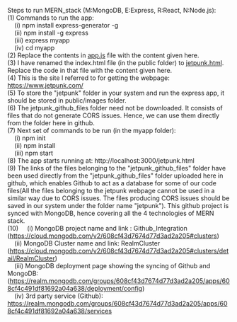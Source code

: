 Steps to run MERN_stack (M:MongoDB, E:Express, R:React, N:Node.js):<br>
(1) Commands to run the app:<br>
    &nbsp;&nbsp;&nbsp;&nbsp;(i) npm install express-generator -g<br>
    &nbsp;&nbsp;&nbsp;&nbsp;(ii) npm install -g express<br>
    &nbsp;&nbsp;&nbsp;&nbsp;(iii) express myapp<br>
    &nbsp;&nbsp;&nbsp;&nbsp;(iv) cd myapp<br>
(2) Replace the contents in <u>app.js</u> file with the content given here.<br>
(3) I have renamed the index.html file (in the public folder) to <u>jetpunk.html</u>. Replace the code in that file with the content given here.<br>
(4) This is the site I referred to for getting the webpage: https://www.jetpunk.com/<br>
(5) To store the "jetpunk" folder in your system and run the express app, it should be stored in public/images folder.<br>
(6) The jetpunk_github_files folder need not be downloaded. It consists of files that do not generate CORS issues. Hence, we can use them directly from the folder here in github.<br>
(7) Next set of commands to be run (in the myapp folder):<br>
    &nbsp;&nbsp;&nbsp;&nbsp;(i) npm init<br>
    &nbsp;&nbsp;&nbsp;&nbsp;(ii) npm install<br>
    &nbsp;&nbsp;&nbsp;&nbsp;(iii) npm start<br>
(8) The app starts running at: http://localhost:3000/jetpunk.html<br>
(9) The links of the files belonging to the "jetpunk_github_files" folder have been used directly from the "jetpunk_github_files" folder uploaded here in github, which enables Github to act as a database for some of our code files(All the files belonging to the jetpunk webpage cannot be used in a similar way due to CORS issues. The files producing CORS issues should be saved in our system under the folder name "jetpunk"). This github project is synced with MongoDB, hence covering all the 4 technologies of MERN stack.<br>
(10) 
     &nbsp;&nbsp;&nbsp;&nbsp;(i) MongoDB project name and link : Github_Integration (https://cloud.mongodb.com/v2/608cf43d7674d77d3ad2a205#clusters) <br>
     &nbsp;&nbsp;&nbsp;&nbsp;(ii) MongoDB Cluster name and link: RealmCluster (https://cloud.mongodb.com/v2/608cf43d7674d77d3ad2a205#clusters/detail/RealmCluster) <br>
     &nbsp;&nbsp;&nbsp;&nbsp;(iii) MongoDB deployment page showing the syncing of Github and MongoDB:(https://realm.mongodb.com/groups/608cf43d7674d77d3ad2a205/apps/608cf4c491df81692a04a638/deployment/config) <br>
     &nbsp;&nbsp;&nbsp;&nbsp;(iv) 3rd party service (Github): https://realm.mongodb.com/groups/608cf43d7674d77d3ad2a205/apps/608cf4c491df81692a04a638/services
